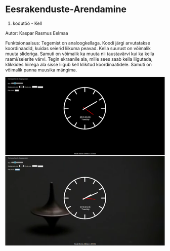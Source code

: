 # Eesrakenduste-Arendamine
1. kodutöö - Kell

Autor: Kaspar Rasmus Eelmaa

Funktsionaalsus: Tegemist on analoogkellaga. Koodi järgi arvutatakse koordinaadid, kuidas seierid liikuma peavad.
Kella suurust on võimalik muuta slideriga. Samuti on võimalik ka muuta nii taustavärvi kui ka kella raami/seierite värvi.
Tegin ekraanile ala, mille sees saab kella liigutada, klikkides hiirega ala sisse liigub kell klikitud koordinaatidele.
Samuti on võimalik panna muusika mängima.

<img src="kell.png">
<img src="kell2.png">
